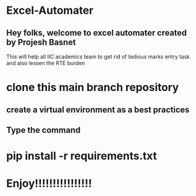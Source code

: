 # Excel-Automater

## Hey folks,  welcome to excel automater created by Projesh Basnet

This will help all IIC academics team to get rid of tedious marks entry task and also lessen the RTE burden

# clone this main branch repository

## create a virtual environment as a best practices

## Type the  command
# pip install -r requirements.txt

# Enjoy!!!!!!!!!!!!!!!!
